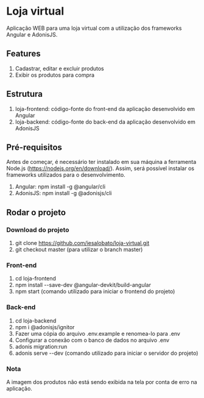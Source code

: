 # Loja virtual
Aplicação WEB para uma loja virtual com a utilização dos frameworks Angular e AdonisJS.

## Features
1. Cadastrar, editar e excluir produtos
2. Exibir os produtos para compra

## Estrutura
1. loja-frontend: código-fonte do front-end da aplicação desenvolvido em Angular
2. loja-backend: código-fonte do back-end da aplicação desenvolvido em AdonisJS

## Pré-requisitos
Antes de começar, é necessário ter instalado em sua máquina a ferramenta Node.js (https://nodejs.org/en/download/). Assim, será possível instalar os frameworks utilizados para o desenvolvimento.
1. Angular: npm install -g @angular/cli
2. AdonisJS: npm install -g @adonisjs/cli

## Rodar o projeto
### Download do projeto
1. git clone https://github.com/iesalobato/loja-virtual.git 
2. git checkout master (para utilizar o branch master)

### Front-end
1. cd loja-frontend
2. npm install --save-dev @angular-devkit/build-angular
3. npm start (comando utilizado para iniciar o frontend do projeto)

### Back-end
1. cd loja-backend
2. npm i @adonisjs/ignitor
3. Fazer uma cópia do arquivo .env.example e renomea-lo para .env
4. Configurar a conexão com o banco de dados no arquivo .env
5. adonis migration:run
6. adonis serve --dev (comando utilizado para iniciar o servidor do projeto)

### Nota
A imagem dos produtos não está sendo exibida na tela por conta de erro na aplicação.
